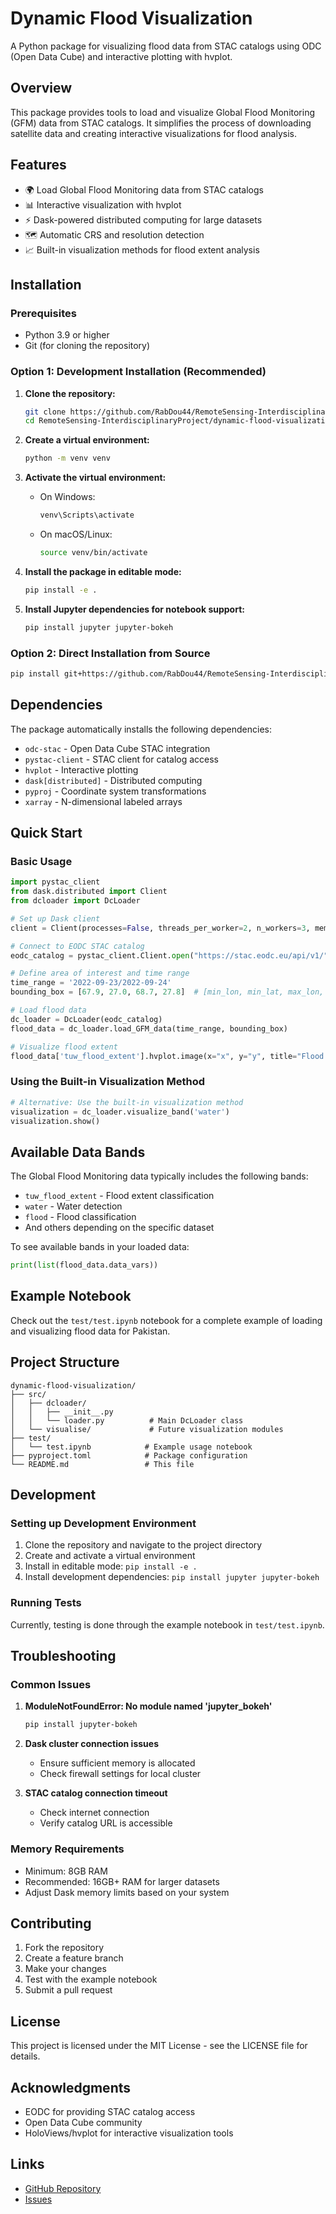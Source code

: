 # Dynamic Flood Visualization

A Python package for visualizing flood data from STAC catalogs using ODC (Open Data Cube) and interactive plotting with hvplot.

## Overview

This package provides tools to load and visualize Global Flood Monitoring (GFM) data from STAC catalogs. It simplifies the process of downloading satellite data and creating interactive visualizations for flood analysis.

## Features

- 🌍 Load Global Flood Monitoring data from STAC catalogs
- 📊 Interactive visualization with hvplot
- ⚡ Dask-powered distributed computing for large datasets
- 🗺️ Automatic CRS and resolution detection
- 📈 Built-in visualization methods for flood extent analysis

## Installation

### Prerequisites

- Python 3.9 or higher
- Git (for cloning the repository)

### Option 1: Development Installation (Recommended)

1. **Clone the repository:**
   ```bash
   git clone https://github.com/RabDou44/RemoteSensing-InterdisciplinaryProject.git
   cd RemoteSensing-InterdisciplinaryProject/dynamic-flood-visualization
   ```

2. **Create a virtual environment:**
   ```bash
   python -m venv venv
   ```

3. **Activate the virtual environment:**
   - On Windows:
     ```bash
     venv\Scripts\activate
     ```
   - On macOS/Linux:
     ```bash
     source venv/bin/activate
     ```

4. **Install the package in editable mode:**
   ```bash
   pip install -e .
   ```

5. **Install Jupyter dependencies for notebook support:**
   ```bash
   pip install jupyter jupyter-bokeh
   ```

### Option 2: Direct Installation from Source

```bash
pip install git+https://github.com/RabDou44/RemoteSensing-InterdisciplinaryProject.git#subdirectory=dynamic-flood-visualization
```

## Dependencies

The package automatically installs the following dependencies:

- `odc-stac` - Open Data Cube STAC integration
- `pystac-client` - STAC client for catalog access
- `hvplot` - Interactive plotting
- `dask[distributed]` - Distributed computing
- `pyproj` - Coordinate system transformations
- `xarray` - N-dimensional labeled arrays

## Quick Start

### Basic Usage

```python
import pystac_client
from dask.distributed import Client
from dcloader import DcLoader

# Set up Dask client
client = Client(processes=False, threads_per_worker=2, n_workers=3, memory_limit="12GB")

# Connect to EODC STAC catalog
eodc_catalog = pystac_client.Client.open("https://stac.eodc.eu/api/v1/")

# Define area of interest and time range
time_range = '2022-09-23/2022-09-24'
bounding_box = [67.9, 27.0, 68.7, 27.8]  # [min_lon, min_lat, max_lon, max_lat]

# Load flood data
dc_loader = DcLoader(eodc_catalog)
flood_data = dc_loader.load_GFM_data(time_range, bounding_box)

# Visualize flood extent
flood_data['tuw_flood_extent'].hvplot.image(x="x", y="y", title="Flood Extent")
```

### Using the Built-in Visualization Method

```python
# Alternative: Use the built-in visualization method
visualization = dc_loader.visualize_band('water')
visualization.show()
```

## Available Data Bands

The Global Flood Monitoring data typically includes the following bands:

- `tuw_flood_extent` - Flood extent classification
- `water` - Water detection
- `flood` - Flood classification
- And others depending on the specific dataset

To see available bands in your loaded data:
```python
print(list(flood_data.data_vars))
```

## Example Notebook

Check out the `test/test.ipynb` notebook for a complete example of loading and visualizing flood data for Pakistan.

## Project Structure

```
dynamic-flood-visualization/
├── src/
│   ├── dcloader/
│   │   ├── __init__.py
│   │   └── loader.py          # Main DcLoader class
│   └── visualise/             # Future visualization modules
├── test/
│   └── test.ipynb            # Example usage notebook
├── pyproject.toml            # Package configuration
└── README.md                 # This file
```

## Development

### Setting up Development Environment

1. Clone the repository and navigate to the project directory
2. Create and activate a virtual environment
3. Install in editable mode: `pip install -e .`
4. Install development dependencies: `pip install jupyter jupyter-bokeh`

### Running Tests

Currently, testing is done through the example notebook in `test/test.ipynb`.

## Troubleshooting

### Common Issues

1. **ModuleNotFoundError: No module named 'jupyter_bokeh'**
   ```bash
   pip install jupyter-bokeh
   ```

2. **Dask cluster connection issues**
   - Ensure sufficient memory is allocated
   - Check firewall settings for local cluster

3. **STAC catalog connection timeout**
   - Check internet connection
   - Verify catalog URL is accessible

### Memory Requirements

- Minimum: 8GB RAM
- Recommended: 16GB+ RAM for larger datasets
- Adjust Dask memory limits based on your system

## Contributing

1. Fork the repository
2. Create a feature branch
3. Make your changes
4. Test with the example notebook
5. Submit a pull request

## License

This project is licensed under the MIT License - see the LICENSE file for details.


## Acknowledgments

- EODC for providing STAC catalog access
- Open Data Cube community
- HoloViews/hvplot for interactive visualization tools

## Links

- [GitHub Repository](https://github.com/RabDou44/RemoteSensing-InterdisciplinaryProject)
- [Issues](https://github.com/RabDou44/RemoteSensing-InterdisciplinaryProject/issues)